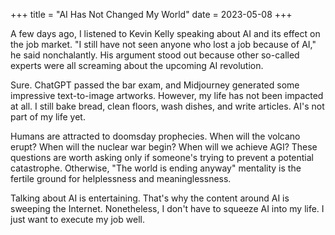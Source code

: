 +++
title = "AI Has Not Changed My World"
date = 2023-05-08
+++

A few days ago, I listened to Kevin Kelly speaking about AI and its effect on the job market. "I still have not seen anyone who lost a job because of AI," he said nonchalantly. His argument stood out because other so-called experts were all screaming about the upcoming AI revolution.

Sure. ChatGPT passed the bar exam, and Midjourney generated some impressive text-to-image artworks. However, my life has not been impacted at all. I still bake bread, clean floors, wash dishes, and write articles. AI's not part of my life yet.

Humans are attracted to doomsday prophecies. When will the volcano erupt? When will the nuclear war begin? When will we achieve AGI? These questions are worth asking only if someone's trying to prevent a potential catastrophe. Otherwise, "The world is ending anyway" mentality is the fertile ground for helplessness and meaninglessness.

Talking about AI is entertaining. That's why the content around AI is sweeping the Internet. Nonetheless, I don't have to squeeze AI into my life. I just want to execute my job well.